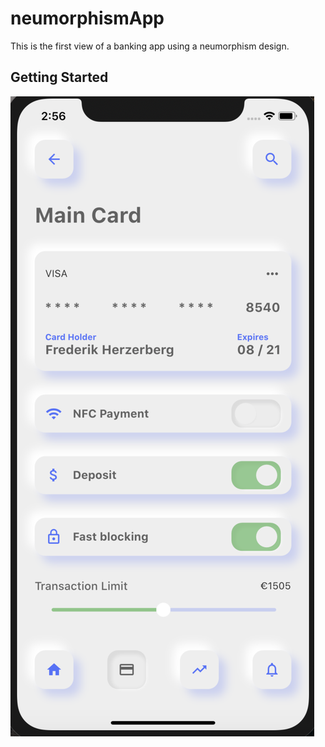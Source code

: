 # neumorphismApp

This is the first view of a banking app using a neumorphism design.

## Getting Started

![Home app image](/assets/card.jpg)
